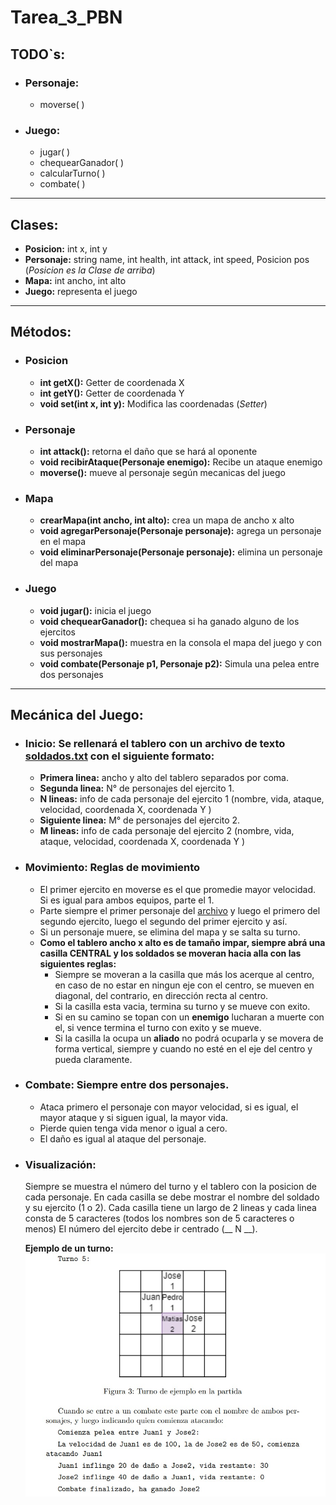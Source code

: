 # **Tarea_3_PBN**

## **TODO`s:**
- ### **Personaje:**
    - moverse( )
- ### **Juego:**
    - jugar( )
    - chequearGanador( )
    - calcularTurno( )
    - combate( )

---

## **Clases:**

- **Posicion:** int x, int y
- **Personaje:** string name, int health, int attack, int speed, Posicion pos (*Posicion es la Clase de arriba*)
- **Mapa:** int ancho, int alto
- **Juego:** representa el juego

---

## **Métodos:**

- ### **Posicion**

    - **int getX():** Getter de coordenada X
    - **int getY():** Getter de coordenada Y
    - **void set(int x, int y):** Modifica las coordenadas (*Setter*)

- ### **Personaje**

    - **int attack():** retorna el daño que se hará al oponente
    - **void recibirAtaque(Personaje enemigo):** Recibe un ataque enemigo
    - **moverse():** mueve al personaje según mecanicas del juego

- ### **Mapa**

    - **crearMapa(int ancho, int alto):** crea un mapa de ancho x alto
    - **void agregarPersonaje(Personaje personaje):** agrega un personaje en el mapa
    - **void eliminarPersonaje(Personaje personaje):** elimina un personaje del mapa

- ### **Juego**

    - **void jugar():** inicia el juego
    - **void chequearGanador():** chequea si ha ganado alguno de los ejercitos
    - **void mostrarMapa():** muestra en la consola el mapa del juego y con sus personajes
    - **void combate(Personaje p1, Personaje p2):** Simula una pelea entre dos personajes

---

## **Mecánica del Juego:**

- ### **Inicio:** Se rellenará el tablero con un archivo de texto [soldados.txt](soldados.txt) con el siguiente formato:

    - **Primera linea:** ancho y alto del tablero separados por coma.
    - **Segunda linea:** N° de personajes del ejercito 1.
    - **N lineas:** info de cada personaje del ejercito 1 (nombre, vida, ataque, velocidad, coordenada X, coordenada Y )
    - **Siguiente linea:** M° de personajes del ejercito 2.
    - **M lineas:** info de cada personaje del ejercito 2 (nombre, vida, ataque, velocidad, coordenada X, coordenada Y )


- ### **Movimiento:** Reglas de movimiento

    - El primer ejercito en moverse es el que promedie mayor velocidad. Si es igual para ambos equipos, parte el 1.
    - Parte siempre el primer personaje del [archivo](soldados.txt) y luego el primero del segundo ejercito, luego el segundo del primer ejercito y así.
    - Si un personaje muere, se elimina del mapa y se salta su turno.
    - **Como el tablero ancho x alto es de tamaño impar, siempre abrá una casilla CENTRAL y los soldados se moveran hacia alla con las siguientes reglas:**
        - Siempre se moveran a la casilla que más los acerque al centro, en caso de no estar en ningun eje con el centro, se mueven en diagonal, del contrario, en dirección recta al centro.
        - Si la casilla esta vacia, termina su turno y se mueve con exito.
        - Si en su camino se topan con un **enemigo** lucharan a muerte con el, si vence termina el turno con exito y se mueve.
        - Si la casilla la ocupa un **aliado** no podrá ocuparla y se movera de forma vertical, siempre y cuando no esté en el eje del centro y pueda claramente.
    
- ### **Combate:** Siempre entre dos personajes.

    - Ataca primero el personaje con mayor velocidad, si es igual, el mayor ataque y si siguen igual, la mayor vida.
    - Pierde quien tenga vida menor o igual a cero.
    - El daño es igual al ataque del personaje.

- ### **Visualización:** 
    Siempre se muestra el número del turno y el tablero con la posicion de cada personaje. En cada casilla se debe mostrar el nombre del soldado y su ejercito (1 o 2). Cada casilla tiene un largo de 2 lineas y cada linea consta de 5 caracteres (todos los nombres son de 5 caracteres o menos) El número del ejercito debe ir centrado (__ N __).

    **Ejemplo de un turno:**
    ![](Ejemplo.jpg)